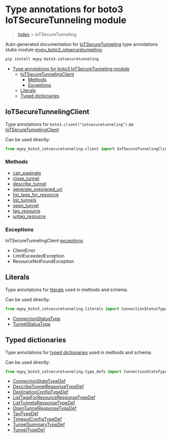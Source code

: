# Type annotations for boto3 IoTSecureTunneling module

> [Index](..) > IoTSecureTunneling

Auto-generated documentation for
[IoTSecureTunneling](https://boto3.amazonaws.com/v1/documentation/api/1.17.74/reference/services/iotsecuretunneling.html#IoTSecureTunneling)
type annotations stubs module
[mypy_boto3_iotsecuretunneling](https://pypi.org/project/mypy-boto3-iotsecuretunneling/).

```bash
pip install mypy-boto3-iotsecuretunneling
```

- [Type annotations for boto3 IoTSecureTunneling module](#type-annotations-for-boto3-iotsecuretunneling-module)
  - [IoTSecureTunnelingClient](#iotsecuretunnelingclient)
    - [Methods](#methods)
    - [Exceptions](#exceptions)
  - [Literals](#literals)
  - [Typed dictionaries](#typed-dictionaries)

## IoTSecureTunnelingClient

Type annotations for `boto3.client("iotsecuretunneling")` as
[IoTSecureTunnelingClient](./client.md)

Can be used directly:

```python
from mypy_boto3_iotsecuretunneling.client import IoTSecureTunnelingClient
```

### Methods

- [can_paginate](./client.md#can_paginate)
- [close_tunnel](./client.md#close_tunnel)
- [describe_tunnel](./client.md#describe_tunnel)
- [generate_presigned_url](./client.md#generate_presigned_url)
- [list_tags_for_resource](./client.md#list_tags_for_resource)
- [list_tunnels](./client.md#list_tunnels)
- [open_tunnel](./client.md#open_tunnel)
- [tag_resource](./client.md#tag_resource)
- [untag_resource](./client.md#untag_resource)

### Exceptions

IoTSecureTunnelingClient [exceptions](./client.md#exceptions)

- ClientError
- LimitExceededException
- ResourceNotFoundException

## Literals

Type annotations for [literals](./literals.md) used in methods and schema.

Can be used directly:

```python
from mypy_boto3_iotsecuretunneling.literals import ConnectionStatusType, ...
```

- [ConnectionStatusType](./literals.md#connectionstatustype)
- [TunnelStatusType](./literals.md#tunnelstatustype)

## Typed dictionaries

Type annotations for [typed dictionaries](./type_defs.md) used in methods and
schema.

Can be used directly:

```python
from mypy_boto3_iotsecuretunneling.type_defs import ConnectionStateTypeDef, ...
```

- [ConnectionStateTypeDef](./type_defs.md#connectionstatetypedef)
- [DescribeTunnelResponseTypeDef](./type_defs.md#describetunnelresponsetypedef)
- [DestinationConfigTypeDef](./type_defs.md#destinationconfigtypedef)
- [ListTagsForResourceResponseTypeDef](./type_defs.md#listtagsforresourceresponsetypedef)
- [ListTunnelsResponseTypeDef](./type_defs.md#listtunnelsresponsetypedef)
- [OpenTunnelResponseTypeDef](./type_defs.md#opentunnelresponsetypedef)
- [TagTypeDef](./type_defs.md#tagtypedef)
- [TimeoutConfigTypeDef](./type_defs.md#timeoutconfigtypedef)
- [TunnelSummaryTypeDef](./type_defs.md#tunnelsummarytypedef)
- [TunnelTypeDef](./type_defs.md#tunneltypedef)
